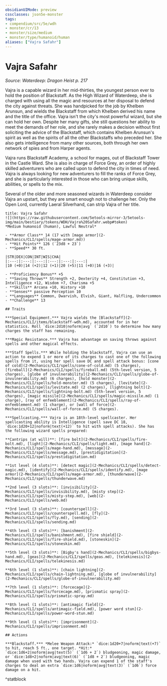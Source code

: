 ```yaml
---
obsidianUIMode: preview
cssclasses: json5e-monster
tags:
- compendium/src/5e/wdh
- monster/cr/13
- monster/size/medium
- monster/type/humanoid/human
aliases: ["Vajra Safahr"]
---
```

# Vajra Safahr
*Source: Waterdeep: Dragon Heist p. 217*  

Vajra is a capable wizard in her mid-thirties, the youngest person ever to hold the position of Blackstaff. As the High Wizard of Waterdeep, she is charged with using all the magic and resources at her disposal to defend the city against threats. She was handpicked for the job by Khelben Arunsun, and wields the Blackstaff from which Khelben derived his name and the title of the office. Vajra isn't the city's most powerful wizard, but she can hold her own. Despite her many gifts, she still questions her ability to meet the demands of her role, and she rarely makes a decision without first soliciting the advice of the Blackstaff, which contains Khelben Arunsun's spirit as well as the spirits of all the other Blackstaffs who preceded her. She also gets intelligence from many other sources, both through her own network of spies and from Harper agents.

Vajra runs Blackstaff Academy, a school for mages, out of Blackstaff Tower in the Castle Ward. She is also in charge of Force Grey, an order of highly skilled adventurers who are called upon to defend the city in times of need. Vajra is always looking for new adventurers to fill the ranks of Force Grey, and she is particularly interested in those who can bring unique skills, abilities, or spells to the mix.

Several of the older and more seasoned wizards in Waterdeep consider Vajra an upstart, but they are smart enough not to challenge her. Only the Open Lord, currently Laeral Silverhand, can strip Vajra of her title.

```ad-statblock
title: Vajra Safahr
![](https://raw.githubusercontent.com/5etools-mirror-3/5etools-img/main/bestiary/tokens/WDH/Vajra%20Safahr.webp#token)
*Medium humanoid (human), Lawful Neutral*

- **Armor Class** 14 (17 with [mage armor](2-Mechanics/CLI/spells/mage-armor.md))
- **Hit Points** 126 (`23d8 + 23`)
- **Speed** 30 ft.

|STR|DEX|CON|INT|WIS|CHA|
|:---:|:---:|:---:|:---:|:---:|:---:|
|10 (+0)|14 (+2)|12 (+1)|20 (+5)|11 (+0)|16 (+3)|

- **Proficiency Bonus** +5
- **Saving Throws** Strength +2, Dexterity +4, Constitution +3, Intelligence +12, Wisdom +7, Charisma +5
- **Skills** Arcana +10, History +10
- **Senses** passive Perception 10
- **Languages** Common, Dwarvish, Elvish, Giant, Halfling, Undercommon
- **Challenge** 13

## Traits

***Special Equipment.*** Vajra wields the [Blackstaff](2-Mechanics/CLI/items/blackstaff-wdh.md), accounted for in her statistics. Roll `dice:2d10|noform|avg` (`2d10`) to determine how many charges the staff has remaining.

***Magic Resistance.*** Vajra has advantage on saving throws against spells and other magical effects.

***Staff Spells.*** While holding the blackstaff, Vajra can use an action to expend 1 or more of its charges to cast one of the following spells from it, using her spell save DC and spell attack bonus: [cone of cold](2-Mechanics/CLI/spells/cone-of-cold.md) (5 charges), [fireball](2-Mechanics/CLI/spells/fireball.md) (5th-level version, 5 charges), [globe of invulnerability](2-Mechanics/CLI/spells/globe-of-invulnerability.md) (6 charges), [hold monster](2-Mechanics/CLI/spells/hold-monster.md) (5 charges), [levitate](2-Mechanics/CLI/spells/levitate.md) (2 charges), [lightning bolt](2-Mechanics/CLI/spells/lightning-bolt.md) (5th-level version, 5 charges), [magic missile](2-Mechanics/CLI/spells/magic-missile.md) (1 charge), [ray of enfeeblement](2-Mechanics/CLI/spells/ray-of-enfeeblement.md) (1 charge), or [wall of force](2-Mechanics/CLI/spells/wall-of-force.md) (5 charges).

***Spellcasting.*** Vajra is an 18th-level spellcaster. Her spellcasting ability is Intelligence (spell save DC 18, `dice:1d20+12|noform|text(+12)` to hit with spell attacks). She has the following wizard spells prepared:

**Cantrips (at will)**: [fire bolt](2-Mechanics/CLI/spells/fire-bolt.md), [light](2-Mechanics/CLI/spells/light.md), [mage hand](2-Mechanics/CLI/spells/mage-hand.md), [message](2-Mechanics/CLI/spells/message.md), [prestidigitation](2-Mechanics/CLI/spells/prestidigitation.md)

**1st level (4 slots)**: [detect magic](2-Mechanics/CLI/spells/detect-magic.md), [identify](2-Mechanics/CLI/spells/identify.md), [mage armor](2-Mechanics/CLI/spells/mage-armor.md), [thunderwave](2-Mechanics/CLI/spells/thunderwave.md)

**2nd level (3 slots)**: [invisibility](2-Mechanics/CLI/spells/invisibility.md), [misty step](2-Mechanics/CLI/spells/misty-step.md), [web](2-Mechanics/CLI/spells/web.md)

**3rd level (3 slots)**: [counterspell](2-Mechanics/CLI/spells/counterspell.md), [fly](2-Mechanics/CLI/spells/fly.md), [sending](2-Mechanics/CLI/spells/sending.md)

**4th level (3 slots)**: [banishment](2-Mechanics/CLI/spells/banishment.md), [fire shield](2-Mechanics/CLI/spells/fire-shield.md), [stoneskin](2-Mechanics/CLI/spells/stoneskin.md)

**5th level (3 slots)**: [Bigby's hand](2-Mechanics/CLI/spells/bigbys-hand.md), [geas](2-Mechanics/CLI/spells/geas.md), [telekinesis](2-Mechanics/CLI/spells/telekinesis.md)

**6th level (1 slots)**: [chain lightning](2-Mechanics/CLI/spells/chain-lightning.md), [globe of invulnerability](2-Mechanics/CLI/spells/globe-of-invulnerability.md)

**7th level (1 slots)**: [forcecage](2-Mechanics/CLI/spells/forcecage.md), [prismatic spray](2-Mechanics/CLI/spells/prismatic-spray.md)

**8th level (1 slots)**: [antimagic field](2-Mechanics/CLI/spells/antimagic-field.md), [power word stun](2-Mechanics/CLI/spells/power-word-stun.md)

**9th level (1 slots)**: [imprisonment](2-Mechanics/CLI/spells/imprisonment.md)

## Actions

***Blackstaff.*** *Melee Weapon Attack:* `dice:1d20+7|noform|text(+7)` to hit, reach 5 ft., one target. *Hit:* `dice:1d6+2|noform|avg|text(5)` (`1d6 + 2`) bludgeoning, magic damage, or `dice:1d8+2|noform|avg|text(6)` (`1d8 + 2`) bludgeoning, magic damage when used with two hands. Vajra can expend 1 of the staff's charges to deal an extra `dice:1d6|noform|avg|text(3)` (`1d6`) force damage on a hit.
```
^statblock